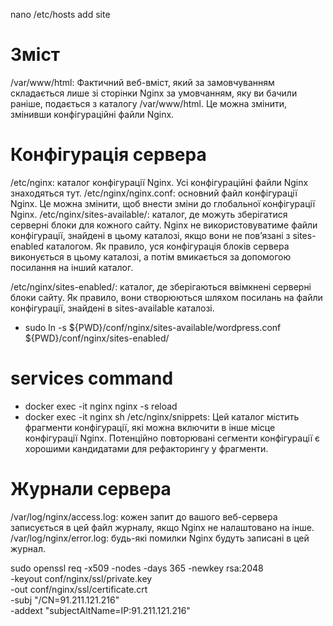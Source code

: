 nano /etc/hosts
add site

# Зміст
/var/www/html: Фактичний веб-вміст, який за замовчуванням складається лише зі сторінки Nginx за умовчанням, яку ви бачили раніше, подається з каталогу /var/www/html. Це можна змінити, змінивши конфігураційні файли Nginx.
# Конфігурація сервера
/etc/nginx: каталог конфігурації Nginx. Усі конфігураційні файли Nginx знаходяться тут.
/etc/nginx/nginx.conf: основний файл конфігурації Nginx. Це можна змінити, щоб внести зміни до глобальної конфігурації Nginx.
/etc/nginx/sites-available/: каталог, де можуть зберігатися серверні блоки для кожного сайту. Nginx не використовуватиме файли конфігурації, знайдені в цьому каталозі, якщо вони не пов’язані з sites-enabled каталогом. Як правило, уся конфігурація блоків сервера виконується в цьому каталозі, а потім вмикається за допомогою посилання на інший каталог.

/etc/nginx/sites-enabled/: каталог, де зберігаються ввімкнені серверні блоки сайту. Як правило, вони створюються шляхом посилань на файли конфігурації, знайдені в sites-available каталозі. 
- sudo ln -s ${PWD}/conf/nginx/sites-available/wordpress.conf ${PWD}/conf/nginx/sites-enabled/
# services command
- docker exec -it nginx nginx -s reload
- docker exec -it nginx sh
/etc/nginx/snippets: Цей каталог містить фрагменти конфігурації, які можна включити в інше місце конфігурації Nginx. Потенційно повторювані сегменти конфігурації є хорошими кандидатами для рефакторингу у фрагменти.

# Журнали сервера
/var/log/nginx/access.log: кожен запит до вашого веб-сервера записується в цей файл журналу, якщо Nginx не налаштовано на інше.
/var/log/nginx/error.log: будь-які помилки Nginx будуть записані в цей журнал.

sudo openssl req -x509 -nodes -days 365 -newkey rsa:2048 \
-keyout conf/nginx/ssl/private.key \
-out conf/nginx/ssl/certificate.crt \
-subj "/CN=91.211.121.216" \
-addext "subjectAltName=IP:91.211.121.216"